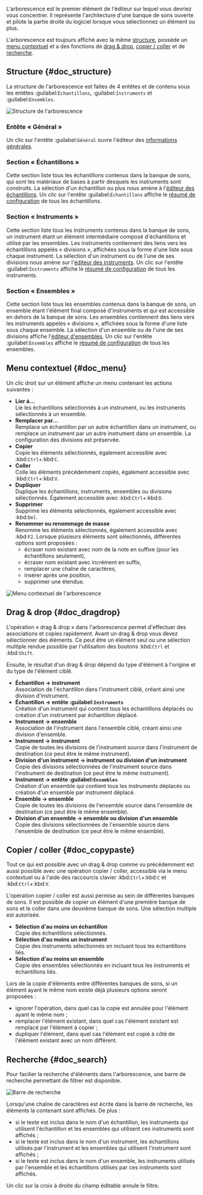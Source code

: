 L'arborescence est le premier élément de l'éditeur sur lequel vous devriez vous concentrer.
Il représente l'architecture d'une banque de sons ouverte et pilote la partie droite du logiciel lorsque vous sélectionnez un élément ou plus.

L'arborescence est toujours affiché avec la même [structure](#doc_structure), possède un [menu contextuel](#doc_menu) et a des fonctions de [drag & drop](#doc_dragdrop), [copier / coller](#doc_copypaste) et de [recherche](#doc_search).


## Structure {#doc_structure}


La structure de l'arborescence est faites de 4 entêtes et de contenu sous les entêtes :guilabel:`Échantillons`, :guilabel:`Instruments` et :guilabel:`Ensembles`.


![Structure de l'arborescence](images/tree_1.png "Structure de l'arborescence")


### Entête «&nbsp;Général&nbsp;»


Un clic sur l'entête :guilabel:`Général` ouvre l'éditeur des [informations générales](manual/soundfont-editor/editing-pages/editing-of-the-general-information.md).


### Section «&nbsp;Échantillons&nbsp;»


Cette section liste tous les échantillons contenus dans la banque de sons, qui sont les matériaux de bases à partir desquels les instruments sont construits.
La sélection d'un échantillon ou plus nous amène à l'[éditeur des échantillons](manual/soundfont-editor/editing-pages/sample-editor.md).
Un clic sur l'entête :guilabel:`Échantillons` affiche le [résumé de configuration](manual/soundfont-editor/configuration-summaries.md#doc_sample) de tous les échantillons.


### Section «&nbsp;Instruments&nbsp;»


Cette section liste tous les instruments contenus dans la banque de sons, un instrument étant un élément intermédiaire composé d'échantillons et utilisé par les ensembles.
Les instruments contiennent des liens vers les échantillons appelés «&nbsp;divisions&nbsp;», affichées sous la forme d'une liste sous chaque instrument.
La sélection d'un instrument ou de l'une de ses divisions nous amène sur l'[éditeur des instruments](manual/soundfont-editor/editing-pages/instrument-editor.md).
Un clic sur l'entête :guilabel:`Instruments` affiche le [résumé de configuration](manual/soundfont-editor/configuration-summaries.md#doc_instrument) de tous les instruments.


### Section «&nbsp;Ensembles&nbsp;»


Cette section liste tous les ensembles contenus dans la banque de sons, un ensemble étant l'élément final composé d'instruments et qui est accessible en dehors de la banque de sons.
Les ensembles contiennent des liens vers les instruments appelés «&nbsp;divisions&nbsp;», affichées sous la forme d'une liste sous chaque ensemble.
La sélection d'un ensemble ou de l'une de ses divisions affiche l'[éditeur d'ensembles](manual/soundfont-editor/editing-pages/preset-editor.md).
Un clic sur l'entête :guilabel:`Ensembles` affiche le [résumé de configuration](manual/soundfont-editor/configuration-summaries.md#doc_preset) de tous les ensembles.


## Menu contextuel {#doc_menu}


Un clic droit sur un élément affiche un menu contenant les actions suivantes&nbsp;:

* **Lier à…**\
  Lie les échantillons sélectionnés à un instrument, ou les instruments sélectionnés à un ensemble.
* **Remplacer par…**\
  Remplace un échantillon par un autre échantillon dans un instrument, ou remplace un instrument par un autre instrument dans un ensemble.
  La configuration des divisions est préservée.
* **Copier**\
  Copie les éléments sélectionnés, également accessible avec :kbd:`Ctrl`+:kbd:`C`.
* **Coller**\
  Colle les éléments précédemment copiés, également accessible avec :kbd:`Ctrl`+:kbd:`V`.
* **Dupliquer**\
  Duplique les échantillons, instruments, ensembles ou divisions sélectionnés.
  Également accessible avec :kbd:`Ctrl`+:kbd:`D`.
* **Supprimer**\
  Supprime les éléments sélectionnés, également accessible avec :kbd:`Del`.
* **Renommer ou renommage de masse**\
  Renomme les éléments sélectionnés, également accessible avec :kbd:`F2`.
  Lorsque plusieurs éléments sont sélectionnés, différentes options sont proposées&nbsp;:
  * écraser nom existant avec nom de la note en suffixe (pour les échantillons seulement),
  * écraser nom existant avec incrément en suffix,
  * remplacer une chaîne de caractères,
  * insérer après une position,
  * supprimer une étendue.


![Menu contextuel de l'arborescence](images/tree_2.png "Menu contextuel de l'arborescence")


## Drag & drop {#doc_dragdrop}


L'opération «&nbsp;drag & drop&nbsp;» dans l'arborescence permet d'effectuer des associations et copies rapidement.
Avant un drag & drop vous devez sélectionner des éléments.
Ce peut être un élément seul ou une sélection multiple rendue possible par l'utilisation des boutons :kbd:`Ctrl` et :kbd:`Shift`.

Ensuite, le résultat d'un drag & drop dépend du type d'élément à l'origine et du type de l'élément ciblé.

* **Échantillon → instrument**\
  Association de l'échantillon dans l'instrument ciblé, créant ainsi une division d'instrument.
* **Échantillon → entête :guilabel:`Instruments`**\
  Création d'un instrument qui contient tous les échantillons déplacés ou création d'un instrument par échantillon déplacé.
* **Instrument → ensemble**\
  Association de l'instrument dans l'ensemble ciblé, créant ainsi une division d'ensemble.
* **Instrument → instrument**\
  Copie de toutes les divisions de l'instrument source dans l'instrument de destination (ce peut être le même instrument).
* **Division d'un instrument → instrument ou division d'un instrument**\
  Copie des divisions sélectionnées de l'instrument source dans l'instrument de destination (ce peut être le même instrument).
* **Instrument → entête :guilabel:`Ensembles`**\
  Création d'un ensemble qui contient tous les instruments déplacés ou création d'un ensemble par instrument déplacé.
* **Ensemble → ensemble**\
  Copie de toutes les divisions de l'ensemble source dans l'ensemble de destination (ce peut être le même ensemble).
* **Division d'un ensemble → ensemble ou division d'un ensemble**\
  Copie des divisions sélectionnées de l'ensemble source dans l'ensemble de destination (ce peut être le même ensemble).


## Copier / coller {#doc_copypaste}


Tout ce qui est possible avec un drag & drop comme vu précédemment est aussi possible avec une opération copier / coller, accessible via le menu contextuel ou à l'aide des raccourcis clavier :kbd:`Ctrl`+:kbd:`C` et :kbd:`Ctrl`+:kbd:`V`.

L'opération copier / coller est aussi permise au sein de différentes banques de sons.
Il est possible de copier un élément d'une première banque de sons et le coller dans une deuxième banque de sons.
Une sélection multiple est autorisée.

* **Sélection d'au moins un échantillon**\
  Copie des échantillons sélectionnés.
* **Sélection d'au moins un instrument**\
  Copie des instruments sélectionnés en incluant tous les échantillons liés.
* **Sélection d'au moins un ensemble**\
  Copie des ensembles sélectionnés en incluant tous les instruments et échantillons liés.

Lors de la copie d'éléments entre différentes banques de sons, si un élément ayant le même nom existe déjà plusieurs options seront proposées&nbsp;:

* ignorer l'opération, dans quel cas la copie est annulée pour l'élément ayant le même nom&nbsp;;
* remplacer l'élément existant, dans quel cas l'élément existant est remplacé par l'élément à copier&nbsp;;
* dupliquer l'élément, dans quel cas l'élément est copié à côté de l'élément existant avec un nom différent.


## Recherche {#doc_search}


Pour facilier la recherche d'éléments dans l'arborescence, une barre de recherche permettant de filtrer est disponible.


![Barre de recherche](images/tree_3.png "Barre de recherche")


Lorsqu'une chaîne de caractères est écrite dans la barre de recherche, les éléments la contenant sont affichés.
De plus&nbsp;:

* si le texte est inclus dans le nom d'un échantillon, les instruments qui utilisent l'échantillon et les ensembles qui utilisent ces instruments sont affichés&nbsp;;
* si le texte est inclus dans le nom d'un instrument, les échantillons utilisés par l'instrument et les ensembles qui utilisent l'instrument sont affichés&nbsp;;
* si le texte est inclus dans le nom d'un ensemble, les instruments utilisés par l'ensemble et les échantillons utilisés par ces instruments sont affichés.

Un clic sur la croix à droite du champ éditable annule le filtre.